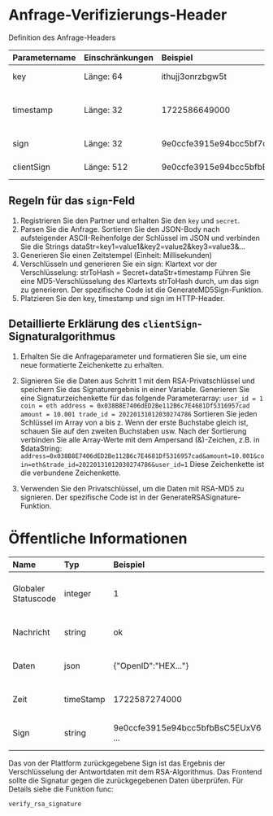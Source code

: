 # Anfrage-Verifizierungs-Header

Definition des Anfrage-Headers

| Parametername | Einschränkungen | Beispiel | Beschreibung |
| :--------- | :-------- | :--------------------------------- | :----------------------------- |
| key | Länge: 64 | ithujj3onrzbgw5t | Partner-Schlüssel |
| timestamp | Länge: 32 | 1722586649000 | Zeitstempel der Anfrageinitiierung (Einheit: Millisekunden) |
| sign | Länge: 32 | 9e0ccfe3915e94bcc5bf7dd51ad4e8d9 | Partner-Secret-Signatur |
| clientSign | Länge: 512 | 9e0ccfe3915e94bcc5bfbBsC5EUxV6 ... | Partner-RSA-Signatur |

## Regeln für das `sign`-Feld

1. Registrieren Sie den Partner und erhalten Sie den `key` und `secret`.
2. Parsen Sie die Anfrage. Sortieren Sie den JSON-Body nach aufsteigender ASCII-Reihenfolge der Schlüssel im JSON und verbinden Sie die Strings dataStr=key1=value1&key2=value2&key3=value3&...
3. Generieren Sie einen Zeitstempel (Einheit: Millisekunden)
4. Verschlüsseln und generieren Sie ein sign: Klartext vor der Verschlüsselung: strToHash = Secret+dataStr+timestamp Führen Sie eine MD5-Verschlüsselung des Klartexts strToHash durch, um das sign zu generieren.
Der spezifische Code ist die GenerateMD5Sign-Funktion.
5. Platzieren Sie den key, timestamp und sign im HTTP-Header.

## Detaillierte Erklärung des `clientSign`-Signaturalgorithmus

1. Erhalten Sie die Anfrageparameter und formatieren Sie sie, um eine neue formatierte Zeichenkette zu erhalten.

2. Signieren Sie die Daten aus Schritt 1 mit dem RSA-Privatschlüssel und speichern Sie das Signaturergebnis in einer Variable.
Generieren Sie eine Signaturzeichenkette für das folgende Parameterarray: `user_id = 1 coin = eth address = 0x038B8E7406dED2Be112B6c7E4681Df5316957cad amount = 10.001 trade_id = 20220131012030274786`
Sortieren Sie jeden Schlüssel im Array von a bis z. Wenn der erste Buchstabe gleich ist, schauen Sie auf den zweiten Buchstaben usw. Nach der Sortierung verbinden Sie alle Array-Werte mit dem Ampersand (&)-Zeichen, z.B. in $dataString:
`address=0x038B8E7406dED2Be112B6c7E4681Df5316957cad&amount=10.001&coin=eth&trade_id=20220131012030274786&user_id=1`
Diese Zeichenkette ist die verbundene Zeichenkette.

3. Verwenden Sie den Privatschlüssel, um die Daten mit RSA-MD5 zu signieren. Der spezifische Code ist in der GenerateRSASignature-Funktion.

# Öffentliche Informationen

| Name | Typ | Beispiel | Beschreibung |
| :--------- | :-------- | :--------------------------------- | :--------------------------------- |
| Globaler Statuscode | integer | 1 | 1 bedeutet Erfolg. Details siehe Globaler Statuscode. |
| Nachricht | string | ok | Gibt Textinformationen zurück. |
| Daten | json | {"OpenID":"HEX..."} | Gibt spezifischen Dateninhalt zurück. |
| Zeit | timeStamp | 1722587274000 | UTC-Zeit (ohne Zeitzone, in Millisekunden). |
| Sign | string | 9e0ccfe3915e94bcc5bfbBsC5EUxV6 ... | Die Plattform signiert alle Daten mit RSA. |

Das von der Plattform zurückgegebene Sign ist das Ergebnis der Verschlüsselung der Antwortdaten mit dem RSA-Algorithmus. Das Frontend sollte die Signatur gegen die zurückgegebenen Daten überprüfen. Für Details siehe die Funktion func: 

`verify_rsa_signature`